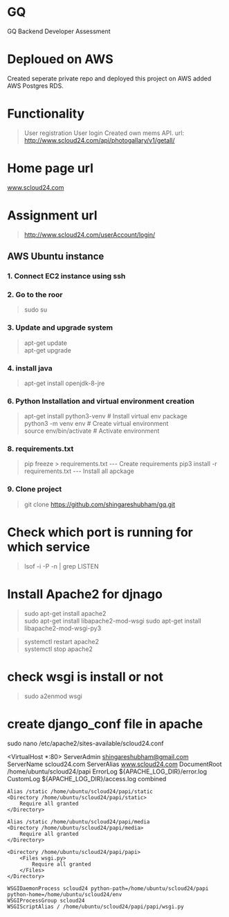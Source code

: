 # GQ
GQ Backend Developer Assessment

# Deploued on AWS

Created seperate private repo and deployed this project on AWS added AWS Postgres RDS.
# Functionality
> User registration
> User login
> Created own mems API. url: http://www.scloud24.com/api/photogallary/v1/getall/



# Home page url
www.scloud24.com
# Assignment url
> http://www.scloud24.com/userAccount/login/

## AWS Ubuntu instance

### 1. Connect EC2 instance using ssh

### 2. Go to the roor
> sudo su

### 3. Update and upgrade system
> apt-get update</br>
> apt-get upgrade

### 4. install java
> apt-get install openjdk-8-jre

### 6. Python Installation and virtual environment creation
> apt-get install python3-venv    # Install virtual env package</br>
> python3 -m venv env             # Create virtual environment</br>
> source env/bin/activate         # Activate environment</br>


### 8.  requirements.txt
> pip freeze > requirements.txt     --- Create requirements
> pip3 install -r requirements.txt  --- Install all apckage

### 9. Clone project
> git clone https://github.com/shingareshubham/gq.git


# Check which port is running for which service
> lsof -i -P -n | grep LISTEN


# Install Apache2 for djnago
> sudo apt-get install apache2</br>
> sudo apt-get install libapache2-mod-wsgi
> sudo apt-get install libapache2-mod-wsgi-py3

> systemctl restart apache2</br>
> systemctl stop apache2</br>

# check wsgi is install or not
> sudo a2enmod wsgi

# create django_conf file in apache
sudo nano /etc/apache2/sites-available/scloud24.conf

<VirtualHost *:80>
	ServerAdmin shingareshubham@gmail.com
	ServerName scloud24.com
	ServerAlias www.scloud24.com
	DocumentRoot /home/ubuntu/scloud24/papi
	ErrorLog ${APACHE_LOG_DIR}/error.log
	CustomLog ${APACHE_LOG_DIR}/access.log combined

	Alias /static /home/ubuntu/scloud24/papi/static
	<Directory /home/ubuntu/scloud24/papi/static>
		Require all granted
	</Directory>

	Alias /static /home/ubuntu/scloud24/papi/media
	<Directory /home/ubuntu/scloud24/papi/media>
		Require all granted
	</Directory>

	<Directory /home/ubuntu/scloud24/papi/papi>
		<Files wsgi.py>
			Require all granted
		</Files>
	</Directory>

	WSGIDaemonProcess scloud24 python-path=/home/ubuntu/scloud24/papi python-home=/home/ubuntu/scloud24/env
	WSGIProcessGroup scloud24
	WSGIScriptAlias / /home/ubuntu/scloud24/papi/papi/wsgi.py
</VirtualHost>

